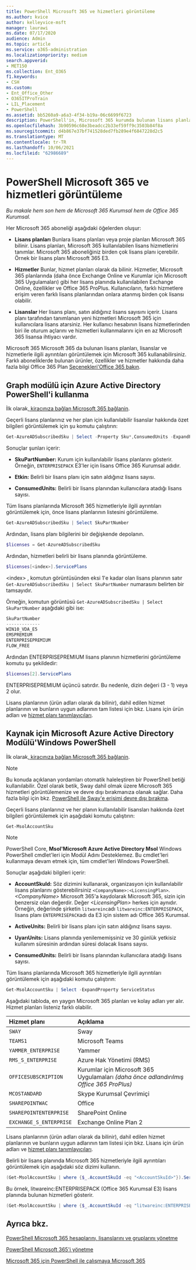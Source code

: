 ```yaml
---
title: PowerShell Microsoft 365 ve hizmetleri görüntüleme
ms.author: kvice
author: kelleyvice-msft
manager: laurawi
ms.date: 07/17/2020
audience: Admin
ms.topic: article
ms.service: o365-administration
ms.localizationpriority: medium
search.appverid:
- MET150
ms.collection: Ent_O365
f1.keywords:
- CSH
ms.custom:
- Ent_Office_Other
- O365ITProTrain
- LIL_Placement
- PowerShell
ms.assetid: bb5260a9-a6a3-4f34-b19a-06c6699f6723
description: PowerShell'in, Microsoft 365 kurumda bulunan lisans planları, hizmetleri ve lisanslar hakkında bilgileri görüntüleme Microsoft 365 açıklar.
ms.openlocfilehash: 3b90596c68e3beadcc2b33ef59ff9c3503b84f8a
ms.sourcegitcommit: d4b867e37bf741528ded7fb289e4f6847228d2c5
ms.translationtype: MT
ms.contentlocale: tr-TR
ms.lasthandoff: 10/06/2021
ms.locfileid: "62986689"
---
```

# <a name="view-microsoft-365-licenses-and-services-with-powershell"></a>PowerShell Microsoft 365 ve hizmetleri görüntüleme

*Bu makale hem son hem de Microsoft 365 Kurumsal hem de Office 365 Kurumsal.*

Her Microsoft 365 aboneliği aşağıdaki öğelerden oluşur:

- **Lisans planları** Bunlara lisans planları veya proje planları Microsoft 365 bilinir. Lisans planları, Microsoft 365 kullanılabilen lisans hizmetlerini tanımlar. Microsoft 365 aboneliğiniz birden çok lisans planı içerebilir. Örnek bir lisans planı Microsoft 365 E3.
    
- **Hizmetler** Bunlar, hizmet planları olarak da bilinir. Hizmetler, Microsoft 365 planlarında (daha önce Exchange Online ve Kurumlar için Microsoft 365 Uygulamaları) gibi her lisans planında kullanılabilen Exchange Online, özellikler ve Office 365 ProPlus. Kullanıcıların, farklı hizmetlere erişim veren farklı lisans planlarından onlara atanmış birden çok lisansı olabilir.
    
- **Lisanslar** Her lisans planı, satın aldığınız lisans sayısını içerir. Lisans planı tarafından tanımlanan yeni hizmetleri Microsoft 365 için kullanıcılara lisans atarsiniz. Her kullanıcı hesabının lisans hizmetlerinden biri ile oturum açlarını ve hizmetleri kullanmalarını için en az Microsoft 365 lisansa ihtiyacı vardır.
    
Microsoft 365 Microsoft 365 da bulunan lisans planları, lisanslar ve hizmetlerle ilgili ayrıntıları görüntülemek için Microsoft 365 kullanabilirsiniz. Farklı aboneliklerde bulunan ürünler, özellikler ve hizmetler hakkında daha fazla bilgi Office 365 Plan [Seçenekleri'Office 365 bakın](/office365/servicedescriptions/office-365-platform-service-description/office-365-plan-options).


## <a name="use-the-azure-active-directory-powershell-for-graph-module"></a>Graph modülü için Azure Active Directory PowerShell'i kullanma

İlk olarak[, kiracınıza bağlan Microsoft 365 bağlanin](connect-to-microsoft-365-powershell.md#connect-with-the-azure-active-directory-powershell-for-graph-module).
  
Geçerli lisans planlarınız ve her plan için kullanılabilir lisanslar hakkında özet bilgileri görüntülemek için şu komutu çalıştırın:
  
```powershell
Get-AzureADSubscribedSku | Select -Property Sku*,ConsumedUnits -ExpandProperty PrepaidUnits
```

Sonuçlar şunları içerir:
  
- **SkuPartNumber:** Kurum için kullanılabilir lisans planlarını gösterir. Örneğin, `ENTERPRISEPACK` E3'ler için lisans Office 365 Kurumsal adıdır.
    
- **Etkin:** Belirli bir lisans planı için satın aldığınız lisans sayısı.
    
- **ConsumedUnits:** Belirli bir lisans planından kullanıcılara atadığı lisans sayısı.
    
Tüm lisans planlarında Microsoft 365 hizmetleriyle ilgili ayrıntıları görüntülemek için, önce lisans planlarının listesini görüntüleme.

```powershell
Get-AzureADSubscribedSku | Select SkuPartNumber
```

Ardından, lisans planı bilgilerini bir değişkende depolanın.

```powershell
$licenses = Get-AzureADSubscribedSku
```

Ardından, hizmetleri belirli bir lisans planında görüntüleme.

```powershell
$licenses[<index>].ServicePlans
```

\<index> , komutun görüntüsünden eksi 1'e kadar olan lisans planının satır `Get-AzureADSubscribedSku | Select SkuPartNumber` numarasını belirten bir tamsayıdır.

Örneğin, komutun görüntüsü `Get-AzureADSubscribedSku | Select SkuPartNumber` aşağıdaki gibi ise:

```powershell
SkuPartNumber
-------------
WIN10_VDA_E5
EMSPREMIUM
ENTERPRISEPREMIUM
FLOW_FREE
```

Ardından ENTERPRISEPREMIUM lisans planının hizmetlerini görüntüleme komutu şu şekildedir:

```powershell
$licenses[2].ServicePlans
```

ENTERPRISEPREMIUM üçüncü satırdır. Bu nedenle, dizin değeri (3 - 1) veya 2 olur.

Lisans planlarının (ürün adları olarak da bilinir), dahil edilen hizmet planlarının ve bunların uygun adlarının tam listesi için bkz. Lisans için ürün adları ve [hizmet planı tanımlayıcıları](/azure/active-directory/users-groups-roles/licensing-service-plan-reference).

## <a name="use-the-microsoft-azure-active-directory-module-for-windows-powershell"></a>Kaynak için Microsoft Azure Active Directory Modülü'Windows PowerShell

İlk olarak[, kiracınıza bağlan Microsoft 365 bağlanin](connect-to-microsoft-365-powershell.md#connect-with-the-microsoft-azure-active-directory-module-for-windows-powershell).

>[!Note]
>Bu konuda açıklanan yordamları otomatik haleleştiren bir PowerShell betiği kullanılabilir. Özel olarak betik, Sway dahil olmak üzere Microsoft 365 hizmetleri görüntülemenize ve devre dışı bırakmanıza olanak sağlar. Daha fazla bilgi için bkz. [PowerShell ile Sway'e erişimi devre dışı bırakma](disable-access-to-sway-with-microsoft-365-powershell.md).
>
    
Geçerli lisans planlarınız ve her planın kullanılabilir lisansları hakkında özet bilgileri görüntülemek için aşağıdaki komutu çalıştırın:
  
```powershell
Get-MsolAccountSku
```

>[!Note]
>PowerShell Core, **Msol'Microsoft Azure Active Directory Msol** Windows PowerShell cmdlet'leri için Modül Adını Desteklemez. Bu cmdlet'leri kullanmaya devam etmek için, tüm cmdlet'leri Windows PowerShell.
>

Sonuçlar aşağıdaki bilgileri içerir:
  
- **AccountSkuId:** Söz dizimini kullanarak, organizasyon için kullanılabilir lisans planlarını gösterebilirsiniz `<CompanyName>:<LicensingPlan>`.  _\<CompanyName>_ Microsoft 365'a kaydolarak Microsoft 365, sizin için benzersiz olan değerdir. Değer _\<LicensingPlan>_ herkes için aynıdır. Örneğin, değerinde şirketin `litwareinc`adı `litwareinc:ENTERPRISEPACK`, lisans planı `ENTERPRISEPACK`adı da E3 için sistem adı Office 365 Kurumsal.
    
- **ActiveUnits:** Belirli bir lisans planı için satın aldığınız lisans sayısı.
    
- **UyarıUnits:** Lisans planında yenilememişsiniz ve 30 günlük yetkisiz kullanım süresinin ardından süresi dolacak lisans sayısı.
    
- **ConsumedUnits:** Belirli bir lisans planından kullanıcılara atadığı lisans sayısı.
    
Tüm lisans planlarında Microsoft 365 hizmetleriyle ilgili ayrıntıları görüntülemek için aşağıdaki komutu çalıştırın:
  
```powershell
Get-MsolAccountSku | Select -ExpandProperty ServiceStatus
```

Aşağıdaki tabloda, en yaygın Microsoft 365 planları ve kolay adları yer alır. Hizmet planları listeniz farklı olabilir. 
  
|**Hizmet planı**|**Açıklama**|
|:-----|:-----|
| `SWAY` <br/> |Sway  <br/> |
| `TEAMS1` <br/> |Microsoft Teams  <br/> |
| `YAMMER_ENTERPRISE` <br/> |Yammer  <br/> |
| `RMS_S_ENTERPRISE` <br/> |Azure Hak Yönetimi (RMS)  <br/> |
| `OFFICESUBSCRIPTION` <br/> |Kurumlar için Microsoft 365 Uygulamaları *(daha önce adlandırılmış Office 365 ProPlus)*  <br/> |
| `MCOSTANDARD` <br/> |Skype Kurumsal Çevrimiçi  <br/> |
| `SHAREPOINTWAC` <br/> |Office  <br/> |
| `SHAREPOINTENTERPRISE` <br/> |SharePoint Online  <br/> |
| `EXCHANGE_S_ENTERPRISE` <br/> |Exchange Online Plan 2  <br/> |
   
Lisans planlarının (ürün adları olarak da bilinir), dahil edilen hizmet planlarının ve bunların uygun adlarının tam listesi için bkz. Lisans için ürün adları ve [hizmet planı tanımlayıcıları](/azure/active-directory/users-groups-roles/licensing-service-plan-reference).

Belirli bir lisans planında Microsoft 365 hizmetleriyle ilgili ayrıntıları görüntülemek için aşağıdaki söz dizimi kullanın.
  
```powershell
(Get-MsolAccountSku | where {$_.AccountSkuId -eq "<AccountSkuId>"}).ServiceStatus
```

Bu örnek, litwareinc:ENTERPRISEPACK (Office 365 Kurumsal E3) lisans planında bulunan hizmetleri gösterir.
  
```powershell
(Get-MsolAccountSku | where {$_.AccountSkuId -eq "litwareinc:ENTERPRISEPACK"}).ServiceStatus
```

## <a name="see-also"></a>Ayrıca bkz.

[PowerShell Microsoft 365 hesaplarını, lisanslarını ve gruplarını yönetme](manage-user-accounts-and-licenses-with-microsoft-365-powershell.md)
  
[PowerShell Microsoft 365'i yönetme](manage-microsoft-365-with-microsoft-365-powershell.md)
  
[Microsoft 365 için PowerShell ile çalışmaya Microsoft 365](getting-started-with-microsoft-365-powershell.md)